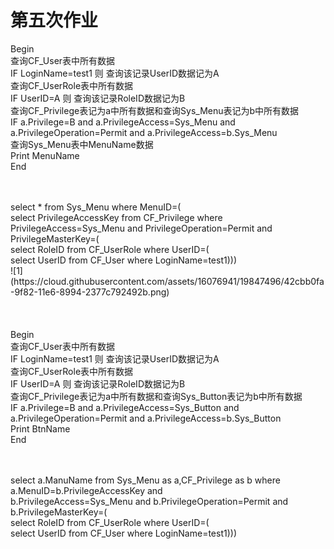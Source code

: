 # 第五次作业
Begin   </br>
查询CF_User表中所有数据   </br>
IF LoginName=test1 则 查询该记录UserID数据记为A   </br>
查询CF_UserRole表中所有数据    </br>
IF UserID=A 则 查询该记录RoleID数据记为B    </br>
查询CF_Privilege表记为a中所有数据和查询Sys_Menu表记为b中所有数据   </br>
IF a.Privilege=B and a.PrivilegeAccess=Sys_Menu and a.PrivilegeOperation=Permit and a.PrivilegeAccess=b.Sys_Menu    </br>
查询Sys_Menu表中MenuName数据   </br>
Print MenuName    </br>
End   </br>

</br>
</br>
select * from Sys_Menu where MenuID=(    </br>
select PrivilegeAccessKey from CF_Privilege where PrivilegeAccess=Sys_Menu and PrivilegeOperation=Permit and PrivilegeMasterKey=(   </br>
select RoleID from CF_UserRole where UserID=(    </br>
select UserID from CF_User where LoginName=test1)))    </br>
![1](https://cloud.githubusercontent.com/assets/16076941/19847496/42cbb0fa-9f82-11e6-8994-2377c792492b.png)


</br>
</br></br></br>
Begin   </br>
查询CF_User表中所有数据    </br>
IF LoginName=test1 则 查询该记录UserID数据记为A    </br>
查询CF_UserRole表中所有数据    </br>
IF UserID=A 则 查询该记录RoleID数据记为B    </br>
查询CF_Privilege表记为a中所有数据和查询Sys_Button表记为b中所有数据    </br>
IF a.Privilege=B and a.PrivilegeAccess=Sys_Button and a.PrivilegeOperation=Permit and a.PrivilegeAccess=b.Sys_Button   </br>
Print BtnName    </br>
End   </br>
</br></br>

select a.ManuName from Sys_Menu as a,CF_Privilege as b where a.MenuID=b.PrivilegeAccessKey and  </br>
b.PrivilegeAccess=Sys_Menu and b.PrivilegeOperation=Permit and b.PrivilegeMasterKey=(   </br>
select RoleID from CF_UserRole where UserID=(    </br>
select UserID from CF_User where LoginName=test1)))    </br>
